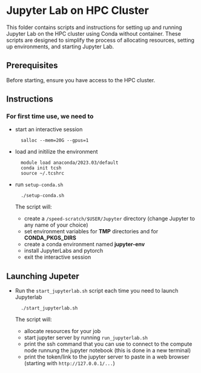<!-- TOC --><a name="README"></a>
# Jupyter Lab on HPC Cluster

This folder contains scripts and instructions for setting up and running Jupyter Lab on the HPC cluster using Conda without container. These scripts are designed to simplify the process of allocating resources, setting up environments, and starting Jupyter Lab.

<!-- TOC --><a name="Prerequisites"></a>
## Prerequisites
Before starting, ensure you have access to the HPC cluster.

<!-- TOC --><a name="Instructions"></a>
## Instructions
### For first time use, we need to

* start an interactive session

        salloc --mem=20G --gpus=1

* load and initilize the environment 

        module load anaconda/2023.03/default
        conda init tcsh
        source ~/.tcshrc

* run `setup-conda.sh`

        ./setup-conda.sh

    The script will:
    - create a `/speed-scratch/$USER/Jupyter` directory (change Jupyter to any name of your choice)
    - set environment variables for **TMP** directories and for **CONDA_PKGS_DIRS** 
    - create a conda environment named **jupyter-env**
    - install JupyterLabs and pytorch
    - exit the interactive session

## Launching Jupeter
* Run the `start_jupyterlab.sh` script each time you need to launch Jupyterlab

        ./start_jupyterlab.sh

    The script will:
    - allocate resources for your job
    - start jupyter server by running `run_jupyterlab.sh`
    - print the ssh command that you can use to connect to the compute node runnung the jupyter notebook (this is done in a new terminal)
    - print the token/link to the jupyter server to paste in a web browser (starting with `http://127.0.0.1/...`)

<!-- TOC end -->